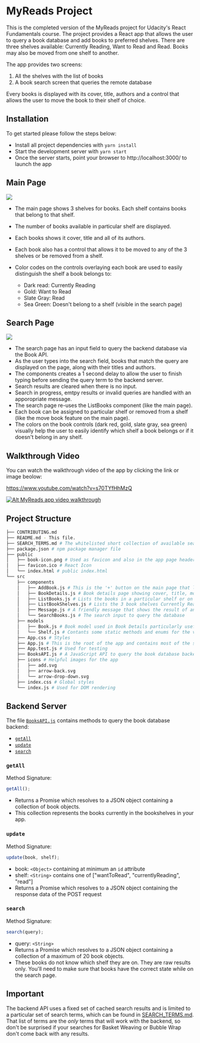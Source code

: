 # MyReads Project

This is the completed version of the MyReads project for Udacity's React Fundamentals course. The project provides a React app that allows the user to query a book database and add books to preferred shelves. There are three shelves available: Currently Reading, Want to Read and Read. Books may also be moved from one shelf to another.

The app provides two screens:

1. All the shelves with the list of books
2. A book search screen that queries the remote database

Every books is displayed with its cover, title, authors and a control that allows the user to move the book to their shelf of choice.

## Installation

To get started please follow the steps below:

- Install all project dependencies with `yarn install`
- Start the development server with `yarn start`
- Once the server starts, point your browser to http://localhost:3000/ to launch the app

## Main Page

<img src="https://raw.githubusercontent.com/sanjibahmad/ReactND-Project-MyReads/master/screenshots/MyReads-Main-Page.png" />

- The main page shows 3 shelves for books. Each shelf contains books that belong to that shelf.
- The number of books available in particular shelf are displayed.
- Each books shows it cover, title and all of its authors.
- Each book also has a control that allows it to be moved to any of the 3 shelves or be removed from a shelf.
- Color codes on the controls overlaying each book are used to easily distinguish the shelf a book belongs to:

  - Dark read: Currently Reading
  - Gold: Want to Read
  - Slate Gray: Read
  - Sea Green: Doesn't belong to a shelf (visible in the search page)

## Search Page

<img src="https://raw.githubusercontent.com/sanjibahmad/ReactND-Project-MyReads/master/screenshots/MyReads-Search-Page.png" />

- The search page has an input field to query the backend database via the Book API.
- As the user types into the search field, books that match the query are displayed on the page, along with their titles and authors.
- The components creates a 1 second delay to allow the user to finish typing before sending the query term to the backend server.
- Search results are cleared when there is no input.
- Search in progress, emtpy results or invalid queries are handled with an apporopriate message.
- The search page re-uses the ListBooks component (like the main page).
- Each book can be assigned to particular shelf or removed from a shelf (like the move book feature on the main page).
- The colors on the book controls (dark red, gold, slate gray, sea green) visually help the user to easily identify which shelf a book belongs or if it doesn't belong in any shelf.

## Walkthrough Video

You can watch the walkthrough video of the app by clicking the link or image beolow:

https://www.youtube.com/watch?v=s70TYfHhMzQ

[![Alt MyReads app video walkthrough](https://img.youtube.com/vi/s70TYfHhMzQ/0.jpg)](https://www.youtube.com/watch?v=s70TYfHhMzQ)

## Project Structure

```bash
├── CONTRIBUTING.md
├── README.md - This file.
├── SEARCH_TERMS.md # The whitelisted short collection of available search terms
├── package.json # npm package manager file
├── public
│   ├── book-icon.png # Used as favicon and also in the app page header
│   ├── favicon.ico # React Icon
│   └── index.html # public index.html
└── src
    ├── components
    │   ├── AddBook.js # This is the '+' button on the main page that links to the search page
    │   ├── BookDetails.js # Book details page showing cover, title, move to shelf control and more
    │   ├── ListBooks.js # Lists the books in a particular shelf or on the Search page
    │   ├── ListBookShelves.js # Lists the 3 book shelves Currently Reading, Wish to Read or Read
    │   ├── Message.js # A friendly message that shows the result of an action like move or search
    │   └── SearchBooks.js # The search input to query the database
    ├── models
    │   ├── Book.js # Book model used in Book Details particularly useful for title, author and image
    │   └── Shelf.js # Contants some static methods and enums for the various shelves
    ├── App.css # Styles
    ├── App.js # This is the root of the app and contains most of the states and methods
    ├── App.test.js # Used for testing
    ├── BooksAPI.js # A JavaScript API to query the book database backend
    ├── icons # Helpful images for the app
    │   ├── add.svg
    │   ├── arrow-back.svg
    │   └── arrow-drop-down.svg
    ├── index.css # Global styles
    └── index.js # Used for DOM rendering
```

## Backend Server

The file [`BooksAPI.js`](src/BooksAPI.js) contains methods to query the book database backend:

- [`getAll`](#getall)
- [`update`](#update)
- [`search`](#search)

### `getAll`

Method Signature:

```js
getAll();
```

- Returns a Promise which resolves to a JSON object containing a collection of book objects.
- This collection represents the books currently in the bookshelves in your app.

### `update`

Method Signature:

```js
update(book, shelf);
```

- book: `<Object>` containing at minimum an `id` attribute
- shelf: `<String>` contains one of ["wantToRead", "currentlyReading", "read"]
- Returns a Promise which resolves to a JSON object containing the response data of the POST request

### `search`

Method Signature:

```js
search(query);
```

- query: `<String>`
- Returns a Promise which resolves to a JSON object containing a collection of a maximum of 20 book objects.
- These books do not know which shelf they are on. They are raw results only. You'll need to make sure that books have the correct state while on the search page.

## Important

The backend API uses a fixed set of cached search results and is limited to a particular set of search terms, which can be found in [SEARCH_TERMS.md](SEARCH_TERMS.md). That list of terms are the _only_ terms that will work with the backend, so don't be surprised if your searches for Basket Weaving or Bubble Wrap don't come back with any results.
